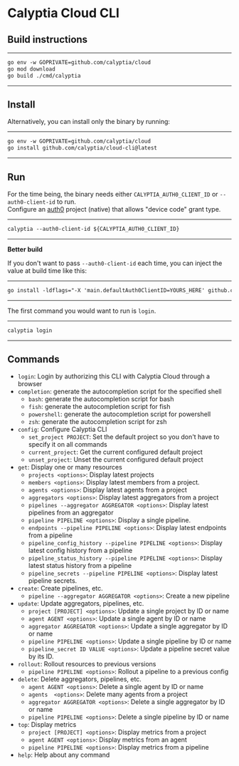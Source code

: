 
# Calyptia Cloud CLI

## Build instructions

---
```markdown
go env -w GOPRIVATE=github.com/calyptia/cloud
go mod download
go build ./cmd/calyptia
```
---

## Install

Alternatively, you can install only the binary by running:

---
```markdown
go env -w GOPRIVATE=github.com/calyptia/cloud
go install github.com/calyptia/cloud-cli@latest
```
---


## Run

For the time being, the binary needs either `CALYPTIA_AUTH0_CLIENT_ID` or `--auth0-client-id` to run.<br>
Configure an [auth0](https://auth0.com) project (native) that allows "device code" grant type.

---
```markdown
calyptia --auth0-client-id ${CALYPTIA_AUTH0_CLIENT_ID}
```
---

**Better build**

If you don't want to pass `--auth0-client-id` each time, you can inject the value at build time like this:

---
```markdown
go install -ldflags="-X 'main.defaultAuth0ClientID=YOURS_HERE' github.com/calyptia/cloud-cli@latest
```
---
The first command you would want to run is `login`.

---
```markdown
calyptia login
```
---

## Commands

  - `login`: Login by authorizing this CLI with Calyptia Cloud through a browser
  - `completion`: generate the autocompletion script for the specified shell
    - `bash`: generate the autocompletion script for bash
    - `fish`: generate the autocompletion script for fish
    - `powershell`: generate the autocompletion script for powershell
    - `zsh`: generate the autocompletion script for zsh
  - `config`: Configure Calyptia CLI
    - `set_project PROJECT`: Set the default project so you don't have to specify it on all commands
    - `current_project`: Get the current configured default project
    - `unset_project`: Unset the current configured default project
  - `get`: Display one or many resources
    - `projects <options>`: Display latest projects
    - `members <options>`: Display latest members from a project.
    - `agents <options>`: Display latest agents from a project
    - `aggregators <options>`: Display latest aggregators from a project
    - `pipelines --aggregator AGGREGATOR <options>`: Display latest pipelines from an aggregator
    - `pipeline PIPELINE <options>`: Display a single pipeline.
    - `endpoints --pipeline PIPELINE <options>`: Display latest endpoints from a pipeline
    - `pipeline_config_history --pipeline PIPELINE <options>`: Display latest config history from a pipeline
    - `pipeline_status_history --pipeline PIPELINE <options>`: Display latest status history from a pipeline
    - `pipeline_secrets --pipeline PIPELINE <options>`: Display latest pipeline secrets.
  - `create`: Create pipelines, etc.
    - `pipeline --aggregator AGGREGATOR <options>`: Create a new pipeline
  - `update`: Update aggregators, pipelines, etc.
    - `project [PROJECT] <options>`: Update a single project by ID or name
    - `agent AGENT <options>`: Update a single agent by ID or name
    - `aggregator AGGREGATOR <options>`: Update a single aggregator by ID or name
    - `pipeline PIPELINE <options>`: Update a single pipeline by ID or name
    - `pipeline_secret ID VALUE <options>`: Update a pipeline secret value by its ID.
  - `rollout`: Rollout resources to previous versions
    - `pipeline PIPELINE <options>`: Rollout a pipeline to a previous config
  - `delete`: Delete aggregators, pipelines, etc.
    - `agent AGENT <options>`: Delete a single agent by ID or name
    - `agents  <options>`: Delete many agents from a project
    - `aggregator AGGREGATOR <options>`: Delete a single aggregator by ID or name
    - `pipeline PIPELINE <options>`: Delete a single pipeline by ID or name
  - `top`: Display metrics
    - `project [PROJECT] <options>`: Display metrics from a project
    - `agent AGENT <options>`: Display metrics from an agent
    - `pipeline PIPELINE <options>`: Display metrics from a pipeline
  - `help`: Help about any command
